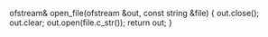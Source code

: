 ofstream& open_file(ofstream &out, const string &file)
{
out.close();
out.clear;
out.open(file.c_str());
return out;
}